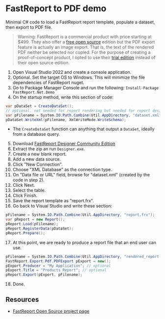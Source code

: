 # FastReport to PDF demo
Minimal C# code to load a FastReport report template, populate a dataset, then export to PDF file.
> Warning: FastReport is a commercial product with price starting at $499. 
> They also offer a [free open source][FROSgit] edition but the PDF export feature is actually an image export. That is, the text of the rendered PDF neither be selected nor copied.
> For the purpose of creating a proof-of-concept product, I opted to use their [trial edition][FRT] instead of their open source edition.


1. Open Visual Studio 2022 and create a console application.
2. Optional. Set the target OS to Windows. This will minimize the file dependencies of FastReport nuget.
3. Go to Package Manager Console and run the following:
`Install-Package FastReport.Net.Demo`
4. On the startup method, write this section of code:
```c#
var pDataSet = CreateDataSet();
// optional. not needed for report rendering but needed for report designing
var pFilename = System.IO.Path.Combine(Util.AppDirectory, "dataset.xml");
pDataSet.WriteXml(pFilename, XmlWriteMode.WriteSchema); 
```
- The `CreateDataSet` function can anything that output a `DataSet`, ideally from a database query.
5. Download [FastReport Designer Community Edition]
6. Extract the zip an run `Designer.exe`.
7. Create a new blank report.
8. Add a new data source.
9. Click "New Connection".
10. Choose "XML Database" as the connection type.
11. On "Data file or URL" field, browse for "dataset.xml" (created by the code in step 2).  
12. Click Next.
13. Select the table.
14. Click Finish.
15. Save the report template as "report.frx".
16. Go back to Visual Studio and write these section:
```c#
pFilename = System.IO.Path.Combine(Util.AppDirectory, "report.frx");
var pReport = new Report();
pReport.Load(pFilename);            
pReport.RegisterData(pDataSet);
pReport.Prepare();
```
17. At this point, we are ready to produce a report file that an end user can use.
```c#
pFilename = System.IO.Path.Combine(Util.AppDirectory, "rendered_report.pdf");
FastReport.Export.Pdf.PDFExport pExport = new();
pExport.Producer = "My Application"; // optional
pExport.Title = "Products Report"; // optional
pReport.Export(pExport, pFilename);
```
18. Done.

## Resources

- [FastReport Open Source project page][FROSgit]
 
[FROSgit]:https://github.com/FastReports/FastReport
[FRT]:https://www.fast-report.com/en/download/fast-report-net
[FastReport Designer Community Edition]:https://github.com/FastReports/FastReport/releases/latest
